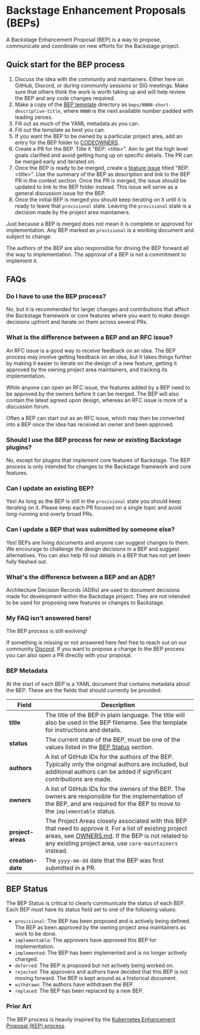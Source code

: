 # Backstage Enhancement Proposals (BEPs)

A Backstage Enhancement Proposal (BEP) is a way to propose, communicate and coordinate on new efforts for the Backstage project.

## Quick start for the BEP process

1. Discuss the idea with the community and maintainers. Either here on GitHub, Discord, or during community sessions or SIG meetings.
   Make sure that others think the work is worth taking up and will help review the BEP and any code changes required.
1. Make a copy of the [BEP template](./NNNN-template/) directory as `beps/NNNN-short-descriptive-title`, where `NNNN` is the next available number padded with leading zeroes.
1. Fill out as much of the YAML metadata as you can.
1. Fill out the template as best you can.
1. If you want the BEP to be owned by a particular project area, add an entry for the BEP folder to [CODEOWNERS](../.github/CODEOWNERS).
1. Create a PR for the BEP. Title it "BEP: &lt;title&gt;". Aim to get the high level goals clarified and avoid getting hung up on specific details. The PR can be merged early and iterated on.
1. Once the BEP is ready to be merged, create a [feature issue](https://github.com/backstage/backstage/issues/new?template=feature.yaml) titled "BEP: &lt;title&gt;". Use the summary of the BEP as description and link to the BEP PR in the context section. Once the PR is merged, the issue should be updated to link to the BEP folder instead. This issue will serve as a general discussion issue for the BEP.
1. Once the initial BEP is merged you should keep iterating on it until it is ready to leave that `provisional` state. Leaving the `provisional` state is a decision made by the project area maintainers.

Just because a BEP is merged does not mean it is complete or approved for implementation. Any BEP marked as `provisional` is a working document and subject to change.

The authors of the BEP are also responsible for driving the BEP forward all the way to implementation. The approval of a BEP is not a commitment to implement it.

## FAQs

### Do I have to use the BEP process?

No, but it is recommended for larger changes and contributions that affect the Backstage framework or core features where you want to make design decisions upfront and iterate on them across several PRs.

### What is the difference between a BEP and an RFC issue?

An RFC issue is a good way to receive feedback on an idea. The BEP process may involve getting feedback on an idea, but it takes things further by making it easier to iterate on the design of a new feature, getting it approved by the owning project area maintainers, and tracking its implementation.

While anyone can open an RFC issue, the features added by a BEP need to be approved by the owners before it can be merged. The BEP will also contain the latest agreed upon design, whereas an RFC issue is more of a discussion forum.

Often a BEP can start out as an RFC issue, which may then be converted into a BEP once the idea has received an owner and been approved.

### Should I use the BEP process for new or existing Backstage plugins?

No, except for plugins that implement core features of Backstage. The BEP process is only intended for changes to the Backstage framework and core features.

### Can I update an existing BEP?

Yes! As long as the BEP is still in the `provisional` state you should keep iterating on it. Please keep each PR focused on a single topic and avoid long-running and overly broad PRs.

### Can I update a BEP that was submitted by someone else?

Yes! BEPs are living documents and anyone can suggest changes to them. We encourage to challenge the design decisions in a BEP and suggest alternatives. You can also help fill out details in a BEP that has not yet been fully fleshed out.

### What's the difference between a BEP and an [ADR](https://backstage.io/docs/architecture-decisions/)?

Architecture Decision Records (ADRs) are used to document decisions made for development within the Backstage project. They are not intended to be used for proposing new features or changes to Backstage.

### My FAQ isn't answered here!

The BEP process is still evolving!

If something is missing or not answered here feel free to reach out on our community [Discord](https://discord.gg/backstage-687207715902193673).
If you want to propose a change to the BEP process you can also open a PR directly with your proposal.

### BEP Metadata

At the start of each BEP is a YAML document that contains metadata about the BEP. These are the fields that should currently be provided:

| Field             | Description                                                                                                                                                                                                                              |
| ----------------- | ---------------------------------------------------------------------------------------------------------------------------------------------------------------------------------------------------------------------------------------- |
| **title**         | The title of the BEP in plain language. The title will also be used in the BEP filename. See the template for instructions and details.                                                                                                  |
| **status**        | The current state of the BEP, must be one of the values listed in the [BEP Status](#bep-status) section.                                                                                                                                 |
| **authors**       | A list of GitHub IDs for the authors of the BEP. Typically only the original authors are included, but additional authors can be added if significant contributions are made.                                                            |
| **owners**        | A list of GitHub IDs for the owners of the BEP. The owners are responsible for the implementation of the BEP, and are required for the BEP to move to the `implementable` status.                                                        |
| **project-areas** | The Project Areas closely associated with this BEP that need to approve it. For a list of existing project areas, see [OWNERS.md](../OWNERS.md). If the BEP is not related to any existing project area, use `core-maintainers` instead. |
| **creation-date** | The `yyyy-mm-dd` date that the BEP was first submitted in a PR.                                                                                                                                                                          |

## BEP Status

The BEP Status is critical to clearly communicate the status of each BEP. Each BEP must have its status field set to one of the following values:

- `provisional`: The BEP has been proposed and is actively being defined. The BEP as been approved by the owning project area maintainers as work to be done.
- `implementable`: The approvers have approved this BEP for implementation.
- `implemented`: The BEP has been implemented and is no longer actively changed.
- `deferred`: The BEP is proposed but not actively being worked on.
- `rejected`: The approvers and authors have decided that this BEP is not moving forward.
  The BEP is kept around as a historical document.
- `withdrawn`: The authors have withdrawn the BEP.
- `replaced`: The BEP has been replaced by a new BEP.

### Prior Art

The BEP process is heavily inspired by the [Kubernetes Enhancement Proposal (KEP) process](https://github.com/kubernetes/enhancements/blob/master/keps/README.md).
